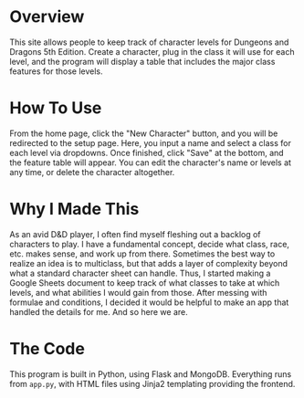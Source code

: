 # Overview

This site allows people to keep track of character levels for Dungeons and Dragons 5th Edition.
Create a character, plug in the class it will use for each level, and the program will display a
table that includes the major class features for those levels.


# How To Use

From the home page, click the "New Character" button, and you will be redirected to the setup page.
Here, you input a name and select a class for each level via dropdowns. Once finished, click "Save"
at the bottom, and the feature table will appear. You can edit the character's name or levels at
any time, or delete the character altogether.


# Why I Made This

As an avid D&D player, I often find myself fleshing out a backlog of characters to play. I have a
fundamental concept, decide what class, race, etc. makes sense, and work up from there. Sometimes
the best way to realize an idea is to multiclass, but that adds a layer of complexity beyond what
a standard character sheet can handle. Thus, I started making a Google Sheets document to keep
track of what classes to take at which levels, and what abilities I would gain from those. After
messing with formulae and conditions, I decided it would be helpful to make an app that handled the
details for me. And so here we are.


# The Code

This program is built in Python, using Flask and MongoDB. Everything runs from `app.py`, with HTML
files using Jinja2 templating providing the frontend.